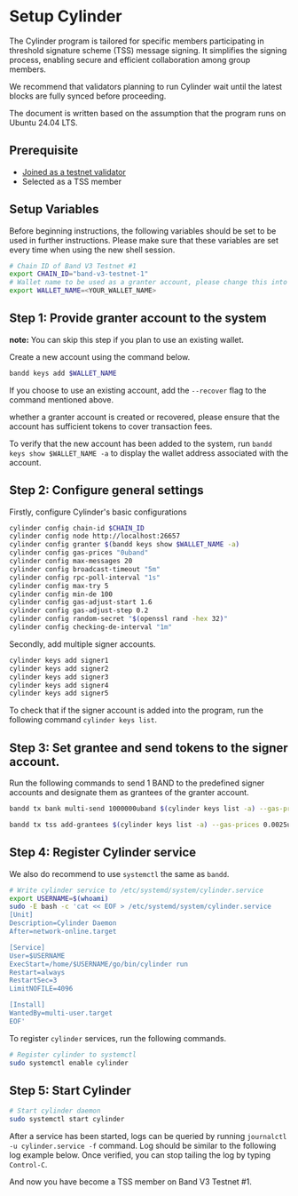 # Setup Cylinder

The Cylinder program is tailored for specific members participating in threshold signature scheme (TSS) message signing. It simplifies the signing process, enabling secure and efficient collaboration among group members.

We recommend that validators planning to run Cylinder wait until the latest blocks are fully synced before proceeding.

The document is written based on the assumption that the program runs on Ubuntu 24.04 LTS.

## Prerequisite

- [Joined as a testnet validator](https://github.com/bandprotocol/launch/blob/master/band-v3-testnet-1/README.md)
- Selected as a TSS member

## Setup Variables


Before beginning instructions, the following variables should be set to be used in further instructions. Please make sure that these variables are set every time when using the new shell session.

```bash
# Chain ID of Band V3 Testnet #1
export CHAIN_ID="band-v3-testnet-1"
# Wallet name to be used as a granter account, please change this into your name (no whitespace).
export WALLET_NAME=<YOUR_WALLET_NAME>
```

## Step 1: Provide granter account to the system

**note:** You can skip this step if you plan to use an existing wallet.

Create a new account using the command below.

```bash
bandd keys add $WALLET_NAME
```

If you choose to use an existing account, add the `--recover` flag to the command mentioned above.

whether a granter account is created or recovered, please ensure that the account has sufficient tokens to cover transaction fees.

To verify that the new account has been added to the system, run `bandd keys show $WALLET_NAME -a` to display the wallet address associated with the account.

## Step 2: Configure general settings

Firstly, configure Cylinder's basic configurations

```bash
cylinder config chain-id $CHAIN_ID
cylinder config node http://localhost:26657
cylinder config granter $(bandd keys show $WALLET_NAME -a)
cylinder config gas-prices "0uband"
cylinder config max-messages 20
cylinder config broadcast-timeout "5m"
cylinder config rpc-poll-interval "1s"
cylinder config max-try 5
cylinder config min-de 100
cylinder config gas-adjust-start 1.6
cylinder config gas-adjust-step 0.2
cylinder config random-secret "$(openssl rand -hex 32)"
cylinder config checking-de-interval "1m"
```

Secondly, add multiple signer accounts.

```bash
cylinder keys add signer1
cylinder keys add signer2
cylinder keys add signer3
cylinder keys add signer4
cylinder keys add signer5
```

To check that if the signer account is added into the program, run the following command
`cylinder keys list`.

## Step 3: Set grantee and send tokens to the signer account.

Run the following commands to send 1 BAND to the predefined signer accounts and designate them as grantees of the granter account.

```bash
bandd tx bank multi-send 1000000uband $(cylinder keys list -a) --gas-prices 0.0025uband --chain-id $CHAIN_ID --from $WALLET_NAME -b sync -y
```

```bash
bandd tx tss add-grantees $(cylinder keys list -a) --gas-prices 0.0025uband --chain-id $CHAIN_ID --gas 350000 --from $WALLET_NAME -b sync -y
```

## Step 4: Register Cylinder service

We also do recommend to use `systemctl` the same as `bandd`.

```bash
# Write cylinder service to /etc/systemd/system/cylinder.service
export USERNAME=$(whoami)
sudo -E bash -c 'cat << EOF > /etc/systemd/system/cylinder.service
[Unit]
Description=Cylinder Daemon
After=network-online.target

[Service]
User=$USERNAME
ExecStart=/home/$USERNAME/go/bin/cylinder run
Restart=always
RestartSec=3
LimitNOFILE=4096

[Install]
WantedBy=multi-user.target
EOF'
```

To register `cylinder` services, run the following commands.

```bash
# Register cylinder to systemctl
sudo systemctl enable cylinder
```

## Step 5: Start Cylinder

```bash
# Start cylinder daemon
sudo systemctl start cylinder
```

After a service has been started, logs can be queried by running `journalctl -u cylinder.service -f` command. Log should be similar to the following log example below. Once verified, you can stop tailing the log by typing `Control-C`.

And now you have become a TSS member on Band V3 Testnet #1.
